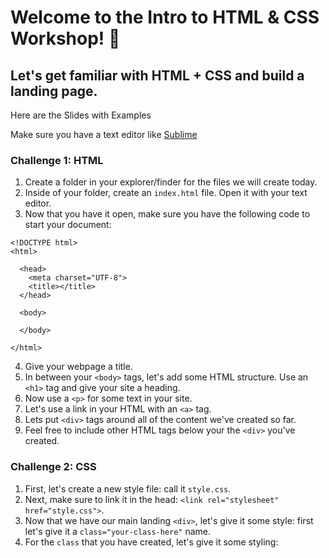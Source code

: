 # Welcome to the Intro to HTML & CSS Workshop! 💎
## Let's get familiar with HTML + CSS and build a landing page. 

Here are the Slides with Examples

Make sure you have a text editor like [Sublime](https://www.sublimetext.com/3)


### Challenge 1: HTML
1. Create a folder in your explorer/finder for the files we will create today. 
2. Inside of your folder, create an `index.html` file. Open it with your text editor. 
3. Now that you have it open, make sure you have the following code to start your document: 
```
<!DOCTYPE html>
<html>

  <head>
    <meta charset="UTF-8">
    <title></title>
  </head>

  <body>
  
  </body>
  
</html>
```
4. Give your webpage a title. 
5. In between your `<body>` tags, let's add some HTML structure. Use an `<h1>` tag and give your site a heading.
6. Now use a `<p>` for some text in your site. 
7. Let's use a link in your HTML with an `<a>` tag.
8. Lets put `<div>` tags around all of the content we've created so far.
9. Feel free to include other HTML tags below your the `<div>` you've created.


### Challenge 2: CSS
1. First, let's create a new style file: call it `style.css`. 
2. Next, make sure to link it in the head: `<link rel="stylesheet" href="style.css">`. 
3. Now that we have our main landing `<div>`, let's give it some style: first let's give it a `class="your-class-here"` name. 
4. For the `class` that you have created, let's give it some styling: 
